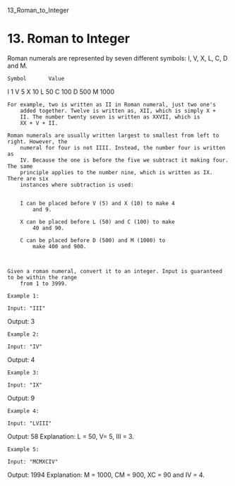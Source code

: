 13_Roman_to_Integer
# 13. Roman to Integer

Roman numerals are represented by seven different symbols: I,
        V, X, L, C, D and
        M.

    Symbol       Value
I             1
V             5
X             10
L             50
C             100
D             500
M             1000

    For example, two is written as II in Roman numeral, just two one's
        added together. Twelve is written as, XII, which is simply X +
        II. The number twenty seven is written as XXVII, which is
        XX + V + II.

    Roman numerals are usually written largest to smallest from left to right. However, the
        numeral for four is not IIII. Instead, the number four is written as
        IV. Because the one is before the five we subtract it making four. The same
        principle applies to the number nine, which is written as IX. There are six
        instances where subtraction is used:

    
        I can be placed before V (5) and X (10) to make 4
            and 9. 
        
        X can be placed before L (50) and C (100) to make
            40 and 90. 
        
        C can be placed before D (500) and M (1000) to
            make 400 and 900.
        
    

    Given a roman numeral, convert it to an integer. Input is guaranteed to be within the range
        from 1 to 3999.

    Example 1:

    Input: "III"
Output: 3

    Example 2:

    Input: "IV"
Output: 4

    Example 3:

    Input: "IX"
Output: 9

    Example 4:

    Input: "LVIII"
Output: 58
Explanation: L = 50, V= 5, III = 3.

    Example 5:

    Input: "MCMXCIV"
Output: 1994
Explanation: M = 1000, CM = 900, XC = 90 and IV = 4.